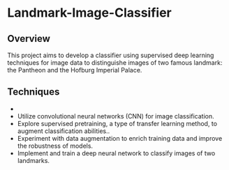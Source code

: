 # Landmark-Image-Classifier

## Overview
This project aims to develop a classifier using supervised deep learning techniques for image data to distinguishe images of two famous landmark: the Pantheon and the Hofburg Imperial Palace.

## Techniques
- 
- Utilize convolutional neural networks (CNN) for image classification.
- Explore supervised pretraining, a type of transfer learning method, to augment classification abilities..
- Experiment with data augmentation to enrich training data and improve the robustness of models. 
- Implement and train a deep neural network to classify images of two landmarks.
